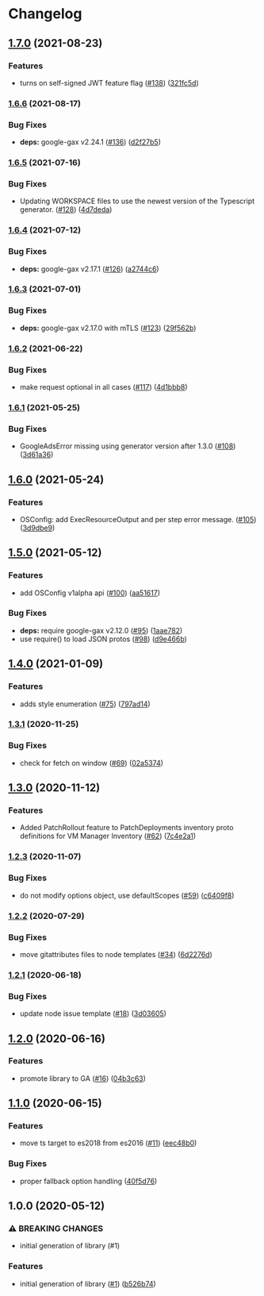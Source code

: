 # Changelog

## [1.7.0](https://www.github.com/googleapis/nodejs-os-config/compare/v1.6.6...v1.7.0) (2021-08-23)


### Features

* turns on self-signed JWT feature flag ([#138](https://www.github.com/googleapis/nodejs-os-config/issues/138)) ([321fc5d](https://www.github.com/googleapis/nodejs-os-config/commit/321fc5d9088ad878d5343735659fc2884a76136a))

### [1.6.6](https://www.github.com/googleapis/nodejs-os-config/compare/v1.6.5...v1.6.6) (2021-08-17)


### Bug Fixes

* **deps:** google-gax v2.24.1 ([#136](https://www.github.com/googleapis/nodejs-os-config/issues/136)) ([d2f27b5](https://www.github.com/googleapis/nodejs-os-config/commit/d2f27b551e224cfcf5bc43dd8604dd1f2aa59fe9))

### [1.6.5](https://www.github.com/googleapis/nodejs-os-config/compare/v1.6.4...v1.6.5) (2021-07-16)


### Bug Fixes

* Updating WORKSPACE files to use the newest version of the Typescript generator. ([#128](https://www.github.com/googleapis/nodejs-os-config/issues/128)) ([4d7deda](https://www.github.com/googleapis/nodejs-os-config/commit/4d7deda72a06ecdfa2e88a9c2373fb3ec6365b77))

### [1.6.4](https://www.github.com/googleapis/nodejs-os-config/compare/v1.6.3...v1.6.4) (2021-07-12)


### Bug Fixes

* **deps:** google-gax v2.17.1 ([#126](https://www.github.com/googleapis/nodejs-os-config/issues/126)) ([a2744c6](https://www.github.com/googleapis/nodejs-os-config/commit/a2744c63a4d39a76e33f8a99d92c4027f25fc3a7))

### [1.6.3](https://www.github.com/googleapis/nodejs-os-config/compare/v1.6.2...v1.6.3) (2021-07-01)


### Bug Fixes

* **deps:** google-gax v2.17.0 with mTLS ([#123](https://www.github.com/googleapis/nodejs-os-config/issues/123)) ([29f562b](https://www.github.com/googleapis/nodejs-os-config/commit/29f562b5f3489e2bfd2d2ae797d3f0212375fe01))

### [1.6.2](https://www.github.com/googleapis/nodejs-os-config/compare/v1.6.1...v1.6.2) (2021-06-22)


### Bug Fixes

* make request optional in all cases ([#117](https://www.github.com/googleapis/nodejs-os-config/issues/117)) ([4d1bbb8](https://www.github.com/googleapis/nodejs-os-config/commit/4d1bbb8593c3ca0ea0f6e8af1737b7106239617b))

### [1.6.1](https://www.github.com/googleapis/nodejs-os-config/compare/v1.6.0...v1.6.1) (2021-05-25)


### Bug Fixes

* GoogleAdsError missing using generator version after 1.3.0 ([#108](https://www.github.com/googleapis/nodejs-os-config/issues/108)) ([3d61a36](https://www.github.com/googleapis/nodejs-os-config/commit/3d61a36652465fa948595a18a99e0ebb3ecd0eac))

## [1.6.0](https://www.github.com/googleapis/nodejs-os-config/compare/v1.5.0...v1.6.0) (2021-05-24)


### Features

* OSConfig: add ExecResourceOutput and per step error message. ([#105](https://www.github.com/googleapis/nodejs-os-config/issues/105)) ([3d9dbe9](https://www.github.com/googleapis/nodejs-os-config/commit/3d9dbe9f619798e691df9e04a65f8e42a2c2b0bc))

## [1.5.0](https://www.github.com/googleapis/nodejs-os-config/compare/v1.4.0...v1.5.0) (2021-05-12)


### Features

* add OSConfig v1alpha api ([#100](https://www.github.com/googleapis/nodejs-os-config/issues/100)) ([aa51617](https://www.github.com/googleapis/nodejs-os-config/commit/aa51617e8d473a1b2b08f878d3c9609b58274341))


### Bug Fixes

* **deps:** require google-gax v2.12.0 ([#95](https://www.github.com/googleapis/nodejs-os-config/issues/95)) ([1aae782](https://www.github.com/googleapis/nodejs-os-config/commit/1aae7821fe5d4606da2e04c05e383b43b698067e))
* use require() to load JSON protos ([#98](https://www.github.com/googleapis/nodejs-os-config/issues/98)) ([d9e466b](https://www.github.com/googleapis/nodejs-os-config/commit/d9e466b9e54bd6ec667a0dfd324a47ec5593d7e1))

## [1.4.0](https://www.github.com/googleapis/nodejs-os-config/compare/v1.3.1...v1.4.0) (2021-01-09)


### Features

* adds style enumeration ([#75](https://www.github.com/googleapis/nodejs-os-config/issues/75)) ([797ad14](https://www.github.com/googleapis/nodejs-os-config/commit/797ad14b56e331d5926ca7d952583b4094217ccc))

### [1.3.1](https://www.github.com/googleapis/nodejs-os-config/compare/v1.3.0...v1.3.1) (2020-11-25)


### Bug Fixes

* check for fetch on window ([#69](https://www.github.com/googleapis/nodejs-os-config/issues/69)) ([02a5374](https://www.github.com/googleapis/nodejs-os-config/commit/02a53747e1b52d4a5d05714d8868ceee2c9eabb1))

## [1.3.0](https://www.github.com/googleapis/nodejs-os-config/compare/v1.2.3...v1.3.0) (2020-11-12)


### Features

* Added PatchRollout feature to PatchDeployments inventory proto definitions for VM Manager Inventory ([#62](https://www.github.com/googleapis/nodejs-os-config/issues/62)) ([7c4e2a1](https://www.github.com/googleapis/nodejs-os-config/commit/7c4e2a171346cb5f5ad5068c25b4c982450585c3))

### [1.2.3](https://www.github.com/googleapis/nodejs-os-config/compare/v1.2.2...v1.2.3) (2020-11-07)


### Bug Fixes

* do not modify options object, use defaultScopes ([#59](https://www.github.com/googleapis/nodejs-os-config/issues/59)) ([c6409f8](https://www.github.com/googleapis/nodejs-os-config/commit/c6409f8f5eae987853369a4206671b353d1da983))

### [1.2.2](https://www.github.com/googleapis/nodejs-os-config/compare/v1.2.1...v1.2.2) (2020-07-29)


### Bug Fixes

* move gitattributes files to node templates ([#34](https://www.github.com/googleapis/nodejs-os-config/issues/34)) ([6d2276d](https://www.github.com/googleapis/nodejs-os-config/commit/6d2276d2b7b55672b61385b998bb490baf59bbbc))

### [1.2.1](https://www.github.com/googleapis/nodejs-os-config/compare/v1.2.0...v1.2.1) (2020-06-18)


### Bug Fixes

* update node issue template ([#18](https://www.github.com/googleapis/nodejs-os-config/issues/18)) ([3d03605](https://www.github.com/googleapis/nodejs-os-config/commit/3d0360512d98ecdc11fd0267a0d4bfed5bc52900))

## [1.2.0](https://www.github.com/googleapis/nodejs-os-config/compare/v1.1.0...v1.2.0) (2020-06-16)


### Features

* promote library to GA ([#16](https://www.github.com/googleapis/nodejs-os-config/issues/16)) ([04b3c63](https://www.github.com/googleapis/nodejs-os-config/commit/04b3c63d188e2b8da10594bae80b4e47b7a89390))

## [1.1.0](https://www.github.com/googleapis/nodejs-os-config/compare/v1.0.0...v1.1.0) (2020-06-15)


### Features

* move ts target to es2018 from es2016 ([#11](https://www.github.com/googleapis/nodejs-os-config/issues/11)) ([eec48b0](https://www.github.com/googleapis/nodejs-os-config/commit/eec48b072d3eeb802b0736494ffba6f39d23ae19))


### Bug Fixes

* proper fallback option handling ([40f5d76](https://www.github.com/googleapis/nodejs-os-config/commit/40f5d76a8401f5a534e17fe7d5613fc839671383))

## 1.0.0 (2020-05-12)


### ⚠ BREAKING CHANGES

* initial generation of library (#1)

### Features

* initial generation of library ([#1](https://www.github.com/googleapis/nodejs-os-config/issues/1)) ([b526b74](https://www.github.com/googleapis/nodejs-os-config/commit/b526b74051bd6dc093f3afb4dc2692cbb6bd8c3a))
